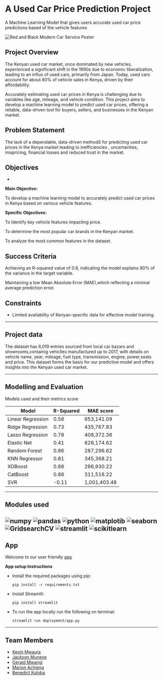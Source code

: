 # A Used Car Price Prediction Project

A Machine Learning Model that gives users  accurate used car price predictions  based of the vehicle features
<p>

![Red and Black Modern Car Service Poster](https://github.com/user-attachments/assets/382e85c2-6bf7-4a2a-b2f0-a3fc34895693)


## Project Overview
The Kenyan used car market, once dominated by new vehicles, experienced a significant shift in the 1990s due to economic liberalization, leading to an influx of used cars, primarily from Japan. Today, used cars account for about 80% of vehicle sales in Kenya, driven by their affordability. 

Accurately estimating used car prices in Kenya is challenging due to variables like age, mileage, and vehicle condition. This project aims to develop a machine learning model to predict used car prices, offering a reliable, data-driven tool for buyers, sellers, and businesses in the Kenyan market.

## Problem Statement
The lack of a dependable, data-driven methodS for predicting used car prices in the Kenya market leading to inefficiencies , uncertainties, mispricing, financial losses and reduced trust in the market.

## Objectives
-
**Main Objective:**

To develop a machine learning model to accurately predict used car prices in Kenya based on various vehicle features.

**Specific Objectives:**

To Identify key vehicle features impacting price.

To determine the most popular car brands in the Kenyan market.

To analyze the most common features in the dataset.

## **Success Criteria**
Achieving an R-squared value of 0.8, indicating the model explains 80% of the variance in the target variable.

Maintaining a low Mean Absolute Error (MAE),which  reflecting a minimal average prediction error.

## Constraints
- Limited availability of Kenyan-specific data for effective model training.
---
## Project data

The dataset has 6,019 entries sourced from local car bazars and showrooms,containig vehiclles manufactured up to 2017, with details on vehicle name, year, mileage, fuel type, transmission, engine, power,seats and price. This dataset forms the basis for our predictive model and offers insights into the Kenyan used car market.

---
## Modelling and Evaluation

Models used and their metrics score

| Model                  | R-Squared | MAE score   |
|------------------------|-----------|-------------|
| Linear Regression     | 0.58      | 653,141.09  |
| Ridge Regression       | 0.73      | 435,767.83  |
| Lasso Regression       | 0.78      | 408,372.36  |
| Elastic Net            | 0.41      | 626,174.62  |
| Random Forest          | 0.86      | 287,296.62  |
| KNN Regressor          | 0.81      | 345,368.21  |
| XGBoost                | 0.88      | 296,930.22  |
| CatBoost               | 0.88      | 311,516.22  |
| SVR                    | -0.11     | 1,001,403.48|
---
## Modules used

![numpy](https://img.shields.io/badge/Numpy-777BB4?style=for-the-badge&logo=numpy&logoColor=white)
![pandas](https://img.shields.io/badge/Pandas-2C2D72?style=for-the-badge&logo=pandas&logoColor=white)
![python](https://img.shields.io/badge/Python-FFD43B?style=for-the-badge&logo=python&logoColor=blue)
![matplotib](https://img.shields.io/badge/matplotib-FF6F00?style=for-the-badge&logo=tensorflow&logoColor=blue)
![seaborn](https://img.shields.io/badge/seaborn-D00000?style=for-the-badge&logo=keras&logoColor=white)
![GridsearchCV](https://img.shields.io/badge/gridsearchcv-5C3EE8?style=for-the-badge&logo=opencv&logoColor=black)
![streamlit](https://img.shields.io/badge/streamlit-FF4B4B?style=for-the-badge&logo=streamlit&logoColor=pink)
![scikitlearn](https://img.shields.io/badge/scikit_learn-F7931E?style=for-the-badge&logo=scikit-learn&logoColor=white)
---

## App

Welcome to our user friendly [app](https://carprice-prediction-dxogxazajkxpll3hllugmn.streamlit.app/)

**App setup Instructions**

* Install the required packages using pip:

    ```
    pip install -r requirements.txt
    ```

* Install Streamlit:

    ```
    pip install streamlit
    ```

* To run the app locally run the following on terminal:
    ```
    streamlit run deployment/app.py
---
## Team Members

* [Kevin Mwaura](https://github.com/TyrionCodister)
* [Jackson Munene](https://github.com/jakkkc)
* [Gerald Mwangi](https://github.com/Geraldkigotho)
* [Marion Achieng](https://github.com/marionrion)
* [Benedict Kuloba](https://github.com/myles-G)

